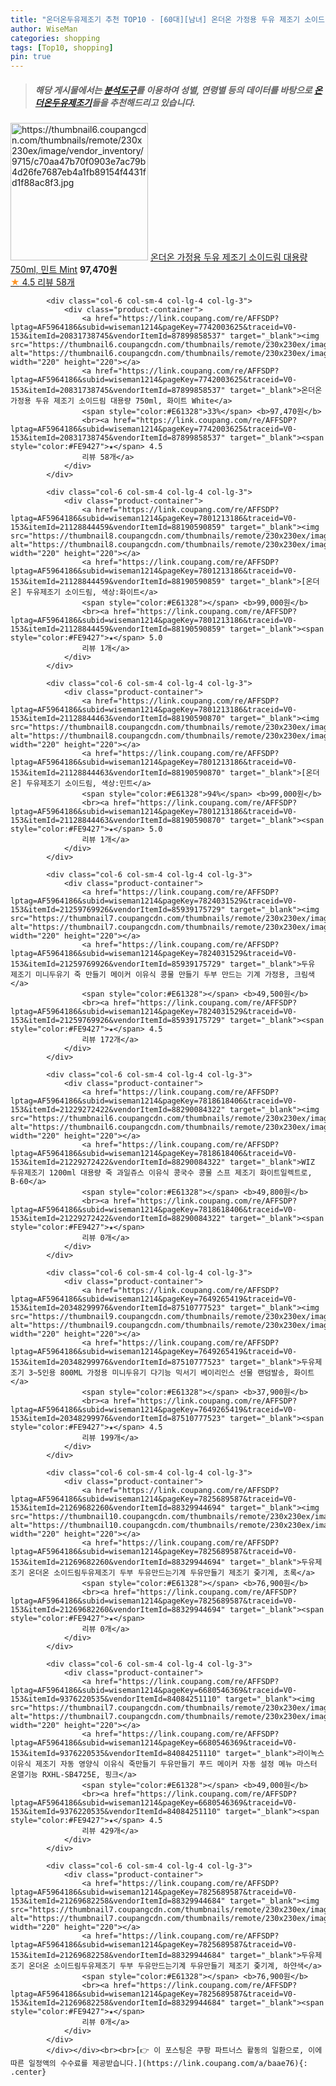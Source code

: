 ```yaml
---
title: "온더온두유제조기 추천 TOP10 - [60대][남녀] 온더온 가정용 두유 제조기 소이드림 대용량 750ml, 민트 Mint"
author: WiseMan
categories: shopping
tags: [Top10, shopping]
pin: true
---
```


> ##### 해당 게시물에서는 [**분석도구**](https://itemscout.io/)를 이용하여 **성별**, **연령별** 등의 데이터를 바탕으로 [**온더온두유제조기**](https://link.coupang.com/a/baae76)들을 추천해드리고 있습니다.
<div class="container"><div class="row">
            <div class="col-6 col-sm-4 col-lg-4 col-lg-3">
                <div class="product-container">
                    <a href="https://link.coupang.com/re/AFFSDP?lptag=AF5964186&subid=wiseman1214&pageKey=7742003625&traceid=V0-153&itemId=20831738741&vendorItemId=87899858524" target="_blank"><img src="https://thumbnail6.coupangcdn.com/thumbnails/remote/230x230ex/image/vendor_inventory/9715/c70aa47b70f0903e7ac79b4d26fe7687eb4a1fb89154f4431fd1f88ac8f3.jpg" alt="https://thumbnail6.coupangcdn.com/thumbnails/remote/230x230ex/image/vendor_inventory/9715/c70aa47b70f0903e7ac79b4d26fe7687eb4a1fb89154f4431fd1f88ac8f3.jpg" width="220" height="220"></a>
                    <a href="https://link.coupang.com/re/AFFSDP?lptag=AF5964186&subid=wiseman1214&pageKey=7742003625&traceid=V0-153&itemId=20831738741&vendorItemId=87899858524" target="_blank">온더온 가정용 두유 제조기 소이드림 대용량 750ml, 민트 Mint</a>
                    <span style="color:#E61328"></span> <b>97,470원</b>
                    <br><a href="https://link.coupang.com/re/AFFSDP?lptag=AF5964186&subid=wiseman1214&pageKey=7742003625&traceid=V0-153&itemId=20831738741&vendorItemId=87899858524" target="_blank"><span style="color:#FE9427">★</span> 4.5
                    리뷰 58개</a>
                </div>
            </div>
            
            <div class="col-6 col-sm-4 col-lg-4 col-lg-3">
                <div class="product-container">
                    <a href="https://link.coupang.com/re/AFFSDP?lptag=AF5964186&subid=wiseman1214&pageKey=7742003625&traceid=V0-153&itemId=20831738745&vendorItemId=87899858537" target="_blank"><img src="https://thumbnail6.coupangcdn.com/thumbnails/remote/230x230ex/image/vendor_inventory/9715/c70aa47b70f0903e7ac79b4d26fe7687eb4a1fb89154f4431fd1f88ac8f3.jpg" alt="https://thumbnail6.coupangcdn.com/thumbnails/remote/230x230ex/image/vendor_inventory/9715/c70aa47b70f0903e7ac79b4d26fe7687eb4a1fb89154f4431fd1f88ac8f3.jpg" width="220" height="220"></a>
                    <a href="https://link.coupang.com/re/AFFSDP?lptag=AF5964186&subid=wiseman1214&pageKey=7742003625&traceid=V0-153&itemId=20831738745&vendorItemId=87899858537" target="_blank">온더온 가정용 두유 제조기 소이드림 대용량 750ml, 화이트 White</a>
                    <span style="color:#E61328">33%</span> <b>97,470원</b>
                    <br><a href="https://link.coupang.com/re/AFFSDP?lptag=AF5964186&subid=wiseman1214&pageKey=7742003625&traceid=V0-153&itemId=20831738745&vendorItemId=87899858537" target="_blank"><span style="color:#FE9427">★</span> 4.5
                    리뷰 58개</a>
                </div>
            </div>
            
            <div class="col-6 col-sm-4 col-lg-4 col-lg-3">
                <div class="product-container">
                    <a href="https://link.coupang.com/re/AFFSDP?lptag=AF5964186&subid=wiseman1214&pageKey=7801213186&traceid=V0-153&itemId=21128844459&vendorItemId=88190590859" target="_blank"><img src="https://thumbnail8.coupangcdn.com/thumbnails/remote/230x230ex/image/vendor_inventory/08f2/4ab8a59c687b19ef17a96791ea66f7ced78b4a89d299476152c8f5aa3e93.jpg" alt="https://thumbnail8.coupangcdn.com/thumbnails/remote/230x230ex/image/vendor_inventory/08f2/4ab8a59c687b19ef17a96791ea66f7ced78b4a89d299476152c8f5aa3e93.jpg" width="220" height="220"></a>
                    <a href="https://link.coupang.com/re/AFFSDP?lptag=AF5964186&subid=wiseman1214&pageKey=7801213186&traceid=V0-153&itemId=21128844459&vendorItemId=88190590859" target="_blank">[온더온] 두유제조기 소이드림, 색상:화이트</a>
                    <span style="color:#E61328"></span> <b>99,000원</b>
                    <br><a href="https://link.coupang.com/re/AFFSDP?lptag=AF5964186&subid=wiseman1214&pageKey=7801213186&traceid=V0-153&itemId=21128844459&vendorItemId=88190590859" target="_blank"><span style="color:#FE9427">★</span> 5.0
                    리뷰 1개</a>
                </div>
            </div>
            
            <div class="col-6 col-sm-4 col-lg-4 col-lg-3">
                <div class="product-container">
                    <a href="https://link.coupang.com/re/AFFSDP?lptag=AF5964186&subid=wiseman1214&pageKey=7801213186&traceid=V0-153&itemId=21128844463&vendorItemId=88190590870" target="_blank"><img src="https://thumbnail8.coupangcdn.com/thumbnails/remote/230x230ex/image/vendor_inventory/08f2/4ab8a59c687b19ef17a96791ea66f7ced78b4a89d299476152c8f5aa3e93.jpg" alt="https://thumbnail8.coupangcdn.com/thumbnails/remote/230x230ex/image/vendor_inventory/08f2/4ab8a59c687b19ef17a96791ea66f7ced78b4a89d299476152c8f5aa3e93.jpg" width="220" height="220"></a>
                    <a href="https://link.coupang.com/re/AFFSDP?lptag=AF5964186&subid=wiseman1214&pageKey=7801213186&traceid=V0-153&itemId=21128844463&vendorItemId=88190590870" target="_blank">[온더온] 두유제조기 소이드림, 색상:민트</a>
                    <span style="color:#E61328">94%</span> <b>99,000원</b>
                    <br><a href="https://link.coupang.com/re/AFFSDP?lptag=AF5964186&subid=wiseman1214&pageKey=7801213186&traceid=V0-153&itemId=21128844463&vendorItemId=88190590870" target="_blank"><span style="color:#FE9427">★</span> 5.0
                    리뷰 1개</a>
                </div>
            </div>
            
            <div class="col-6 col-sm-4 col-lg-4 col-lg-3">
                <div class="product-container">
                    <a href="https://link.coupang.com/re/AFFSDP?lptag=AF5964186&subid=wiseman1214&pageKey=7824031529&traceid=V0-153&itemId=21259769926&vendorItemId=85939175729" target="_blank"><img src="https://thumbnail7.coupangcdn.com/thumbnails/remote/230x230ex/image/vendor_inventory/6230/b81f1b19e9d2d904971b6f773856c712f1df60b23257108a9c3e5a0d9445.jpg" alt="https://thumbnail7.coupangcdn.com/thumbnails/remote/230x230ex/image/vendor_inventory/6230/b81f1b19e9d2d904971b6f773856c712f1df60b23257108a9c3e5a0d9445.jpg" width="220" height="220"></a>
                    <a href="https://link.coupang.com/re/AFFSDP?lptag=AF5964186&subid=wiseman1214&pageKey=7824031529&traceid=V0-153&itemId=21259769926&vendorItemId=85939175729" target="_blank">두유 제조기 미니두유기 죽 만들기 메이커 이유식 콩물 만들기 두부 만드는 기계 가정용, 크림색</a>
                    <span style="color:#E61328"></span> <b>49,500원</b>
                    <br><a href="https://link.coupang.com/re/AFFSDP?lptag=AF5964186&subid=wiseman1214&pageKey=7824031529&traceid=V0-153&itemId=21259769926&vendorItemId=85939175729" target="_blank"><span style="color:#FE9427">★</span> 4.5
                    리뷰 172개</a>
                </div>
            </div>
            
            <div class="col-6 col-sm-4 col-lg-4 col-lg-3">
                <div class="product-container">
                    <a href="https://link.coupang.com/re/AFFSDP?lptag=AF5964186&subid=wiseman1214&pageKey=7818618406&traceid=V0-153&itemId=21229272422&vendorItemId=88290084322" target="_blank"><img src="https://thumbnail6.coupangcdn.com/thumbnails/remote/230x230ex/image/vendor_inventory/27e0/7cbc26d9f4ebb67b8cdde9440681cdebb43c4a690ac0e53789f8aa10e3d4.jpg" alt="https://thumbnail6.coupangcdn.com/thumbnails/remote/230x230ex/image/vendor_inventory/27e0/7cbc26d9f4ebb67b8cdde9440681cdebb43c4a690ac0e53789f8aa10e3d4.jpg" width="220" height="220"></a>
                    <a href="https://link.coupang.com/re/AFFSDP?lptag=AF5964186&subid=wiseman1214&pageKey=7818618406&traceid=V0-153&itemId=21229272422&vendorItemId=88290084322" target="_blank">WIZ 두유제조기 1200ml 대용량 죽 과일쥬스 이유식 콩국수 콩물 스프 제조기 화이트일렉트로, B-60</a>
                    <span style="color:#E61328"></span> <b>49,800원</b>
                    <br><a href="https://link.coupang.com/re/AFFSDP?lptag=AF5964186&subid=wiseman1214&pageKey=7818618406&traceid=V0-153&itemId=21229272422&vendorItemId=88290084322" target="_blank"><span style="color:#FE9427">★</span> 
                    리뷰 0개</a>
                </div>
            </div>
            
            <div class="col-6 col-sm-4 col-lg-4 col-lg-3">
                <div class="product-container">
                    <a href="https://link.coupang.com/re/AFFSDP?lptag=AF5964186&subid=wiseman1214&pageKey=7649265419&traceid=V0-153&itemId=20348299976&vendorItemId=87510777523" target="_blank"><img src="https://thumbnail9.coupangcdn.com/thumbnails/remote/230x230ex/image/vendor_inventory/c3e1/49719ce33a092c53aa8893d30226f6c827aa6487c0f2099ddcb77d8649cd.jpg" alt="https://thumbnail9.coupangcdn.com/thumbnails/remote/230x230ex/image/vendor_inventory/c3e1/49719ce33a092c53aa8893d30226f6c827aa6487c0f2099ddcb77d8649cd.jpg" width="220" height="220"></a>
                    <a href="https://link.coupang.com/re/AFFSDP?lptag=AF5964186&subid=wiseman1214&pageKey=7649265419&traceid=V0-153&itemId=20348299976&vendorItemId=87510777523" target="_blank">두유제조기 3~5인용 800ML 가정용 미니두유기 다기능 믹서기 베이리인스 선물 랜덤발송, 화이트</a>
                    <span style="color:#E61328"></span> <b>37,900원</b>
                    <br><a href="https://link.coupang.com/re/AFFSDP?lptag=AF5964186&subid=wiseman1214&pageKey=7649265419&traceid=V0-153&itemId=20348299976&vendorItemId=87510777523" target="_blank"><span style="color:#FE9427">★</span> 4.5
                    리뷰 199개</a>
                </div>
            </div>
            
            <div class="col-6 col-sm-4 col-lg-4 col-lg-3">
                <div class="product-container">
                    <a href="https://link.coupang.com/re/AFFSDP?lptag=AF5964186&subid=wiseman1214&pageKey=7825689587&traceid=V0-153&itemId=21269682260&vendorItemId=88329944694" target="_blank"><img src="https://thumbnail10.coupangcdn.com/thumbnails/remote/230x230ex/image/vendor_inventory/106d/4d0b2d143f7f72b70985d804e5d3243c2b7762f0d5ae2973147b807d2167.jpg" alt="https://thumbnail10.coupangcdn.com/thumbnails/remote/230x230ex/image/vendor_inventory/106d/4d0b2d143f7f72b70985d804e5d3243c2b7762f0d5ae2973147b807d2167.jpg" width="220" height="220"></a>
                    <a href="https://link.coupang.com/re/AFFSDP?lptag=AF5964186&subid=wiseman1214&pageKey=7825689587&traceid=V0-153&itemId=21269682260&vendorItemId=88329944694" target="_blank">두유제조기 온더온 소이드림두유제조기 두부 두유만드는기계 두유만들기 제조기 줒기계, 초록</a>
                    <span style="color:#E61328"></span> <b>76,900원</b>
                    <br><a href="https://link.coupang.com/re/AFFSDP?lptag=AF5964186&subid=wiseman1214&pageKey=7825689587&traceid=V0-153&itemId=21269682260&vendorItemId=88329944694" target="_blank"><span style="color:#FE9427">★</span> 
                    리뷰 0개</a>
                </div>
            </div>
            
            <div class="col-6 col-sm-4 col-lg-4 col-lg-3">
                <div class="product-container">
                    <a href="https://link.coupang.com/re/AFFSDP?lptag=AF5964186&subid=wiseman1214&pageKey=6680546369&traceid=V0-153&itemId=9376220535&vendorItemId=84084251110" target="_blank"><img src="https://thumbnail7.coupangcdn.com/thumbnails/remote/230x230ex/image/vendor_inventory/fd5e/e26a9d87ea940d1f8dd08e27098c55048eaa8b7fa93b0b2f4f8498b76776.jpg" alt="https://thumbnail7.coupangcdn.com/thumbnails/remote/230x230ex/image/vendor_inventory/fd5e/e26a9d87ea940d1f8dd08e27098c55048eaa8b7fa93b0b2f4f8498b76776.jpg" width="220" height="220"></a>
                    <a href="https://link.coupang.com/re/AFFSDP?lptag=AF5964186&subid=wiseman1214&pageKey=6680546369&traceid=V0-153&itemId=9376220535&vendorItemId=84084251110" target="_blank">라이녹스 이유식 제조기 자동 영양식 이유식 죽만들기 두유만들기 푸드 메이커 자동 설정 메뉴 마스터 온열기능 RXHL-SB4725E, 핑크</a>
                    <span style="color:#E61328"></span> <b>49,000원</b>
                    <br><a href="https://link.coupang.com/re/AFFSDP?lptag=AF5964186&subid=wiseman1214&pageKey=6680546369&traceid=V0-153&itemId=9376220535&vendorItemId=84084251110" target="_blank"><span style="color:#FE9427">★</span> 4.5
                    리뷰 429개</a>
                </div>
            </div>
            
            <div class="col-6 col-sm-4 col-lg-4 col-lg-3">
                <div class="product-container">
                    <a href="https://link.coupang.com/re/AFFSDP?lptag=AF5964186&subid=wiseman1214&pageKey=7825689587&traceid=V0-153&itemId=21269682258&vendorItemId=88329944684" target="_blank"><img src="https://thumbnail7.coupangcdn.com/thumbnails/remote/230x230ex/image/vendor_inventory/773f/67935602087b4ea0826a67982024af1699c9a99a8d28fd91248bc934cd0e.jpg" alt="https://thumbnail7.coupangcdn.com/thumbnails/remote/230x230ex/image/vendor_inventory/773f/67935602087b4ea0826a67982024af1699c9a99a8d28fd91248bc934cd0e.jpg" width="220" height="220"></a>
                    <a href="https://link.coupang.com/re/AFFSDP?lptag=AF5964186&subid=wiseman1214&pageKey=7825689587&traceid=V0-153&itemId=21269682258&vendorItemId=88329944684" target="_blank">두유제조기 온더온 소이드림두유제조기 두부 두유만드는기계 두유만들기 제조기 줒기계, 하얀색</a>
                    <span style="color:#E61328"></span> <b>76,900원</b>
                    <br><a href="https://link.coupang.com/re/AFFSDP?lptag=AF5964186&subid=wiseman1214&pageKey=7825689587&traceid=V0-153&itemId=21269682258&vendorItemId=88329944684" target="_blank"><span style="color:#FE9427">★</span> 
                    리뷰 0개</a>
                </div>
            </div>
            </div></div><br><br>[👉 이 포스팅은 쿠팡 파트너스 활동의 일환으로, 이에 따른 일정액의 수수료를 제공받습니다.](https://link.coupang.com/a/baae76){: .center}